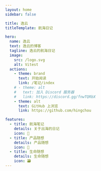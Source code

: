 ```yaml
---
layout: home
sidebar: false

title: 逸云
titleTemplate: 航海日记

hero:
  name: 逸云
  text: 逸云的博客
  tagline: 逸云的航海日记
  image:
    src: /logo.svg
    alt: Vitest
  actions:
    - theme: brand
      text: 开始阅读
      link: /笔记/index
    # - theme: alt
    #   text: 加入 Discord 服务器
    #   link: https://discord.gg/fnwTQRbX
    - theme: alt
      text: GitHub 上浏览
      link: https://github.com/hingchou

features:
  - title: 航海笔记
    details: 关于出海的日记
    icon: 📃
  - title: 产品随想
    details: 产品随想
    icon: 🚀
  - title: 生命随想
    details: 生命随想
    icon: 🗃
---
```


<HomePage />
